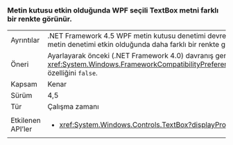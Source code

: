 ### <a name="wpf-textbox-selected-text-appears-a-different-color-when-the-text-box-is-inactive"></a>Metin kutusu etkin olduğunda WPF seçili TextBox metni farklı bir renkte görünür.

|   |   |
|---|---|
|Ayrıntılar|.NET Framework 4.5 WPF metin kutusu denetimi devre dışı olduğunda, (odağı almasa), kutu içerisinde seçili metin denetimi etkin olduğunda daha farklı bir renkte görünür.|
|Öneri|Ayarlayarak önceki (.NET Framework 4.0) davranış geri yüklenebilir <xref:System.Windows.FrameworkCompatibilityPreferences.AreInactiveSelectionHighlightBrushKeysSupported> özelliğini <code>false</code>.|
|Kapsam|Kenar|
|Sürüm|4,5|
|Tür|Çalışma zamanı|
|Etkilenen API’ler|<ul><li><xref:System.Windows.Controls.TextBox?displayProperty=nameWithType></li></ul>|

